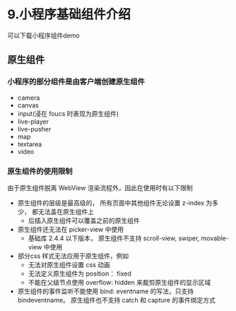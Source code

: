 # 9.小程序基础组件介绍

可以下载小程序组件demo

## 原生组件

### 小程序的部分组件是由客户端创建原生组件
* camera
* canvas
* input(浸在 foucs 时表现为原生组件)
* live-player
* live-pusher
* map
* textarea
* video

### 原生组件的使用限制
由于原生组件脱离 WebView 渲染流程外，因此在使用时有以下限制
* 原生组件的层级是最高级的， 所有页面中其他组件无论设置 z-index 为多少， 都无法盖在原生组件上
	* 后插入原生组件可以覆盖之前的原生组件
* 原生组件还无法在 picker-view 中使用
	* 基础库 2.4.4 以下版本， 原生组件不支持 scroll-view, swiper, movable-view 中使用
* 部分css 样式无法应用于原生组件，例如
	* 无法对原生组件设置 css 动画
	* 无法定义原生组件为 position： fixed
	* 不能在父级节点使用 overflow: hidden 来裁剪原生组件的显示区域
* 原生组件的事件监听不能使用 bind: eventname 的写法，只支持 bindeventname。 原生组件也不支持 catch 和 capture 的事件绑定方式

